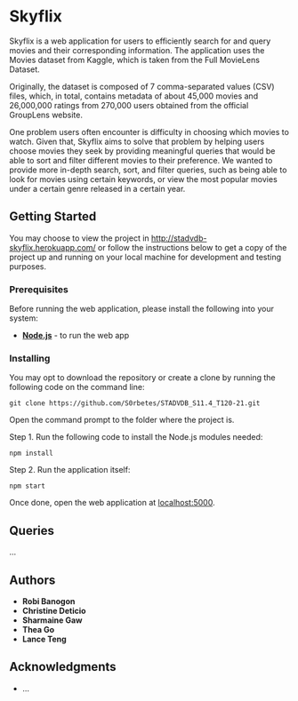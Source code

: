 # Skyflix

Skyflix is a web application for users to efficiently search for and query movies and their corresponding information. The application uses the Movies dataset from Kaggle, which is taken from the Full MovieLens Dataset.

Originally, the dataset is composed of 7 comma-separated values (CSV) files, which, in total, contains metadata of about 45,000 movies and 26,000,000 ratings from 270,000 users obtained from the official GroupLens website.

One problem users often encounter is difficulty in choosing which movies to watch. Given that, Skyflix aims to solve that problem by helping users choose movies they seek by providing meaningful queries that would be able to sort and filter different movies to their preference. We wanted to provide more in-depth search, sort, and filter queries, such as being able to look for movies using certain keywords, or view the most popular movies under a certain genre released in a certain year. 

## Getting Started

You may choose to view the project in http://stadvdb-skyflix.herokuapp.com/ or follow the instructions below to get a copy of the project up and running on your local machine for development and testing purposes.

### Prerequisites

Before running the web application, please install the following into your system:

* __[Node.js](https://nodejs.org/en/download/)__ - to run the web app

### Installing

You may opt to download the repository or create a clone by running the following code on the command line:

```
git clone https://github.com/S0rbetes/STADVDB_S11.4_T120-21.git
```

Open the command prompt to the folder where the project is.

Step 1. Run the following code to install the Node.js modules needed:

```
npm install
```

Step 2. Run the application itself:

```
npm start
```

Once done, open the web application at [localhost:5000](http://localhost:5000/).

## Queries

...

## Authors

* **Robi Banogon**
* **Christine Deticio**
* **Sharmaine Gaw**
* **Thea Go**
* **Lance Teng**

## Acknowledgments

* ...